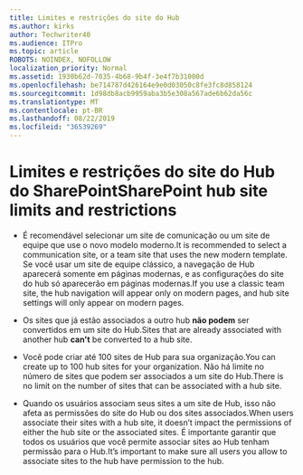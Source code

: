 ```yaml
---
title: Limites e restrições do site do Hub
ms.author: kirks
author: Techwriter40
ms.audience: ITPro
ms.topic: article
ROBOTS: NOINDEX, NOFOLLOW
localization_priority: Normal
ms.assetid: 1930b62d-7035-4b68-9b4f-3e4f7b31000d
ms.openlocfilehash: be714787d426164e9e0d03050c8fe3fc8d858124
ms.sourcegitcommit: 1d98db8acb9959aba3b5e308a567ade6b62da56c
ms.translationtype: MT
ms.contentlocale: pt-BR
ms.lasthandoff: 08/22/2019
ms.locfileid: "36539269"
---
```

# <a name="sharepoint-hub-site-limits-and-restrictions"></a><span data-ttu-id="7df88-102">Limites e restrições do site do Hub do SharePoint</span><span class="sxs-lookup"><span data-stu-id="7df88-102">SharePoint hub site limits and restrictions</span></span>

- <span data-ttu-id="7df88-103">É recomendável selecionar um site de comunicação ou um site de equipe que use o novo modelo moderno.</span><span class="sxs-lookup"><span data-stu-id="7df88-103">It is recommended to select a communication site, or a team site that uses the new modern template.</span></span> <span data-ttu-id="7df88-104">Se você usar um site de equipe clássico, a navegação de Hub aparecerá somente em páginas modernas, e as configurações do site do hub só aparecerão em páginas modernas.</span><span class="sxs-lookup"><span data-stu-id="7df88-104">If you use a classic team site, the hub navigation will appear only on modern pages, and hub site settings will only appear on modern pages.</span></span>

- <span data-ttu-id="7df88-105">Os sites que já estão associados a outro hub **não podem** ser convertidos em um site do Hub.</span><span class="sxs-lookup"><span data-stu-id="7df88-105">Sites that are already associated with another hub **can't** be converted to a hub site.</span></span>

- <span data-ttu-id="7df88-106">Você pode criar até 100 sites de Hub para sua organização.</span><span class="sxs-lookup"><span data-stu-id="7df88-106">You can create up to 100 hub sites for your organization.</span></span> <span data-ttu-id="7df88-107">Não há limite no número de sites que podem ser associados a um site do Hub.</span><span class="sxs-lookup"><span data-stu-id="7df88-107">There is no limit on the number of sites that can be associated with a hub site.</span></span>

- <span data-ttu-id="7df88-108">Quando os usuários associam seus sites a um site de Hub, isso não afeta as permissões do site do Hub ou dos sites associados.</span><span class="sxs-lookup"><span data-stu-id="7df88-108">When users associate their sites with a hub site, it doesn’t impact the permissions of either the hub site or the associated sites.</span></span> <span data-ttu-id="7df88-109">É importante garantir que todos os usuários que você permite associar sites ao Hub tenham permissão para o Hub.</span><span class="sxs-lookup"><span data-stu-id="7df88-109">It’s important to make sure all users you allow to associate sites to the hub have permission to the hub.</span></span>

